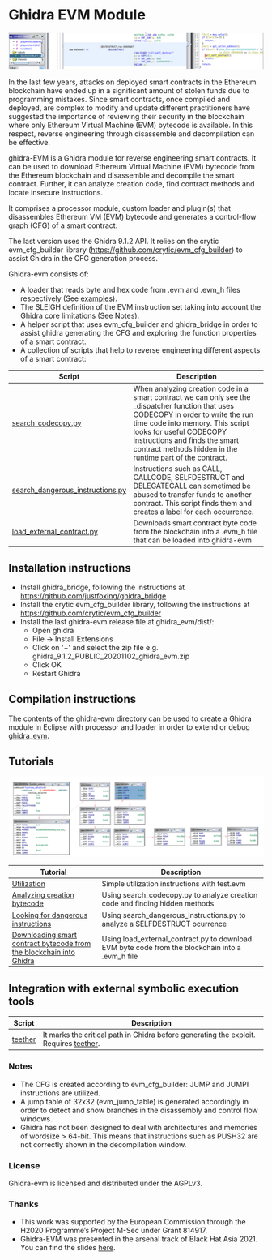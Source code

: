 
# Ghidra EVM Module

![front](https://raw.githubusercontent.com/adelapie/ghidra-evm/main/media/tut3_1.png)

In the last few years, attacks on deployed smart contracts in the Ethereum blockchain have ended up in a significant amount of stolen funds due to programming mistakes. Since smart contracts, once compiled and deployed, are complex to modify and update different practitioners have suggested the importance of reviewing their security in the blockchain where only Ethereum Virtual Machine (EVM) bytecode is available. In this respect, reverse engineering through disassemble and decompilation can be effective.

ghidra-EVM is a Ghidra module for reverse engineering smart contracts. It can be used to download Ethereum Virtual Machine (EVM) bytecode from the Ethereum blockchain and disassemble and decompile the smart contract. Further, it can analyze creation code, find contract methods and locate insecure instructions. 
 
It comprises a processor module, custom loader and plugin(s) that disassembles Ethereum VM (EVM) bytecode and generates a control-flow
graph (CFG) of a smart contract. 

The last version uses the Ghidra 9.1.2 API. It relies on
the crytic evm_cfg_builder library (https://github.com/crytic/evm_cfg_builder)
to assist Ghidra in the CFG generation process. 

Ghidra-evm consists of:
- A loader that reads byte and hex code from .evm and .evm_h files respectively
(See [examples](examples/)).
- The SLEIGH definition of the EVM instruction set taking into account the
Ghidra core limitations (See Notes).
- A helper script that uses evm_cfg_builder and ghidra_bridge in order to
assist ghidra generating the CFG and exploring the function properties of a
smart contract.
- A collection of scripts that help to reverse engineering different aspects of a smart contract:

| Script | Description |
| --- | --- |
| [search_codecopy.py](scripts/search_codecopy.py) | When analyzing creation code in a smart contract we can only see the _dispatcher function that uses CODECOPY in order to write the run time code into memory. This script looks for useful CODECOPY instructions and finds the smart contract methods hidden in the runtime part of the contract. |
| [search_dangerous_instructions.py](scripts/search_dangerous_instructions.py) | Instructions such as CALL, CALLCODE, SELFDESTRUCT and DELEGATECALL can sometimed be abused to transfer funds to another contract. This script finds them and creates a label for each occurrence.|
| [load_external_contract.py](scripts/load_external_contract.py) | Downloads smart contract byte code from the blockchain into a .evm_h file that can be loaded into ghidra-evm |

## Installation instructions

- Install ghidra_bridge, following the instructions at https://github.com/justfoxing/ghidra_bridge
- Install the crytic evm_cfg_builder library, following the instructions at https://github.com/crytic/evm_cfg_builder
- Install the last ghidra-evm release file at ghidra_evm/dist/:
	- Open ghidra
	- File -> Install Extensions
	- Click on '+' and select the zip file e.g. ghidra_9.1.2_PUBLIC_20201102_ghidra_evm.zip
	- Click OK 
	- Restart Ghidra

## Compilation instructions

The contents of the ghidra-evm directory can be used to create a Ghidra
module in Eclipse with processor and loader in order to extend or debug
[ghidra_evm](ghidra_evm).

## Tutorials

![middle](https://raw.githubusercontent.com/adelapie/ghidra-evm/main/media/tut2_4.png)

| Tutorial | Description |
| --- | --- |
| [Utilization](tutorials/00_utilization.md) | Simple utilization instructions with test.evm |
| [Analyzing creation bytecode](tutorials/01_codecopy.md) | Using search_codecopy.py to analyze creation code and finding hidden methods |
| [Looking for dangerous instructions](tutorials/02_dangerous.md) | Using search_dangerous_instructions.py to analyze a SELFDESTRUCT ocurrence |
| [Downloading smart contract bytecode from the blockchain into Ghidra](tutorials/03_external.md) | Using load_external_contract.py to download EVM byte code from the blockchain into a .evm_h file |

## Integration with external symbolic execution tools
| Script | Description |
| --- | --- |
| [teether](scripts/teether_integration.py) | It marks the critical path in Ghidra before generating the exploit.  Requires [teether](https://github.com/nescio007/teether).|


### Notes

- The CFG is created according to evm_cfg_builder: JUMP and JUMPI
  instructions are utilized.
- A jump table of 32x32 (evm_jump_table) is generated accordingly in order to detect and show branches in the disassembly and control flow windows.
- Ghidra has not been designed to deal with architectures and memories of wordsize > 64-bit. This means that instructions such as PUSH32 are not correctly shown in the decompilation window.

### License

Ghidra-evm is licensed and distributed under the AGPLv3.

### Thanks

- This work was supported by the European Commission through the H2020 Programme’s Project M-Sec under Grant 814917.
- Ghidra-EVM was presented in the arsenal track of Black Hat Asia 2021. You can find the slides [here](slides/).




 


